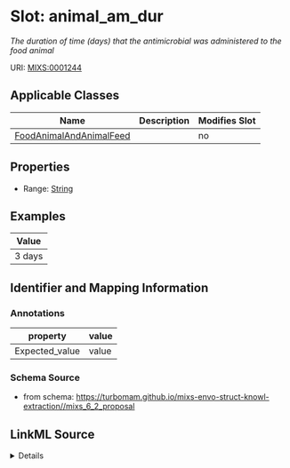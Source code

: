 # Slot: animal_am_dur


_The duration of time (days) that the antimicrobial was administered to the food animal_



URI: [MIXS:0001244](https://w3id.org/mixs/0001244)



<!-- no inheritance hierarchy -->




## Applicable Classes

| Name | Description | Modifies Slot |
| --- | --- | --- |
[FoodAnimalAndAnimalFeed](FoodAnimalAndAnimalFeed.md) |  |  no  |







## Properties

* Range: [String](String.md)






## Examples

| Value |
| --- |
| 3 days |

## Identifier and Mapping Information





### Annotations

| property | value |
| --- | --- |
| Expected_value | value |



### Schema Source


* from schema: https://turbomam.github.io/mixs-envo-struct-knowl-extraction//mixs_6_2_proposal




## LinkML Source

<details>
```yaml
name: animal_am_dur
annotations:
  Expected_value:
    tag: Expected_value
    value: value
description: The duration of time (days) that the antimicrobial was administered to
  the food animal
title: food animal antimicrobial duration
notes:
- animal
- antimicrobial
- duration
- food
- period
examples:
- value: 3 days
from_schema: https://turbomam.github.io/mixs-envo-struct-knowl-extraction//mixs_6_2_proposal
rank: 1000
string_serialization: '{float} {day}'
slot_uri: MIXS:0001244
multivalued: false
alias: animal_am_dur
domain_of:
- FoodAnimalAndAnimalFeed
range: string
required: false
recommended: false

```
</details>